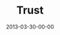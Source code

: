 ---
layout: message
category: message
series: "ROI"
title: "Trust"
date: 2013-03-30-00-00
message_id: 774
audio: "http://s3.amazonaws.com/crossroads-media/messages/audio/roi_04.mp3"
audio-duration: "32:02"
program: "http://s3.amazonaws.com/crossroads-media/documents/03_30-31_13Program_LO.pdf"
description: "Brian Tome talks about Jesus' investment in us."
video: "http://s3.amazonaws.com/crossroads-media/messages/video/roi_04.mp4"
video-duration: "32:06"
video-image: "http://s3.amazonaws.com/crossroads-media/images/roi_04_still.jpg"
tag: 
 - brian-tome
 - easter
 - investment
 - program
 - roi
explicit: false
---